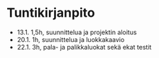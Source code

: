 # Tuntikirjanpito

* 13.1. 1,5h, suunnittelua ja projektin aloitus
* 20.1. 1h, suunnittelua ja luokkakaavio
* 22.1. 3h, pala- ja palikkaluokat sekä ekat testit
